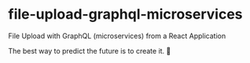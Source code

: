 # file-upload-graphql-microservices

File Upload with GraphQL (microservices) from a React Application

<!-- INSPIRATIONAL_QUOTE_START -->
The best way to predict the future is to create it.
🐯
<!-- INSPIRATIONAL_QUOTE_END -->
